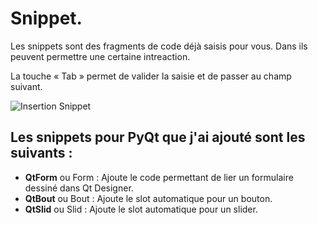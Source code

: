 <!--
 _______       _            _     _          ______        _                 _ 
(_______)     (_)       _  (_)   | |        (____  \      (_)               | |
 _______  ____ _  ___ _| |_ _  __| |_____    ____)  ) ____ _ _____ ____   __| |
|  ___  |/ ___) |/___|_   _) |/ _  | ___ |  |  __  ( / ___) (____ |  _ \ / _  |
| |   | | |   | |___ | | |_| ( (_| | ____|  | |__)  ) |   | / ___ | | | ( (_| |
|_|   |_|_|   |_(___/   \__)_|\____|_____)  |______/|_|   |_\_____|_| |_|\____|
    
Auteur: Frank SAURET(frank.sauret.prof@gmail.com) 
snippet.md(Ɔ) 2022
Description : Insérer des snippet
Créé le :  samedi 8 janvier 2022, 16:12:50 
Dernière modification : samedi 8 janvier 2022, 18:11:44
-->

# Snippet.
Les snippets sont des fragments de code déjà saisis pour vous. Dans ils peuvent permettre une certaine intreaction.

La touche « Tab » permet de valider la saisie et de passer au champ suivant.

![Insertion Snippet](image/Snippet.gif)

## Les snippets pour PyQt que j'ai ajouté sont les suivants :
* **QtForm** ou Form : Ajoute le code permettant de lier un formulaire dessiné dans Qt Designer.
* **QtBout** ou Bout : Ajoute le slot automatique pour un bouton.
* **QtSlid** ou Slid  : Ajoute le slot automatique pour un slider.


